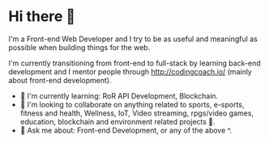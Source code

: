 # Hi there 👋

I'm a Front-end Web Developer and I try to be as useful and meaningful as possible when building things for the web.

I'm currently transitioning from front-end to full-stack by learning back-end
development and I mentor people through http://codingcoach.io/ (mainly about front-end development).

- 🌱 I'm currently learning: RoR API Development, Blockchain.
- 👯 I'm looking to collaborate on anything related to sports, e-sports, fitness and health, Wellness, IoT, Video streaming, rpgs/video games, education, blockchain and environment related projects 🌳.
- 💬 Ask me about: Front-end Development, or any of the above ^.
